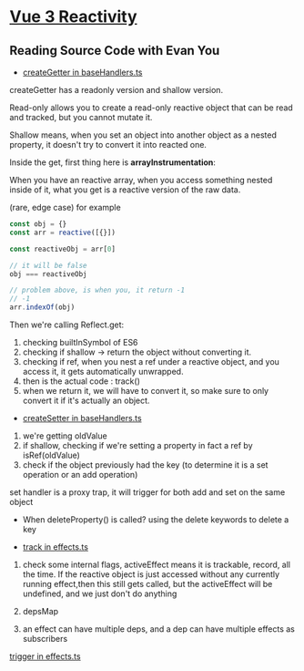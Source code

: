 # [Vue 3 Reactivity](https://www.vuemastery.com/courses/vue-3-reactivity/vue3-reactivity/)

## Reading Source Code with Evan You

- [createGetter in baseHandlers.ts](https://github.com/vuejs/vue-next/blob/master/packages/reactivity/src/baseHandlers.ts#L37)

createGetter has a readonly version and shallow version.

Read-only allows you to create a read-only reactive object that can be read and tracked, but you cannot mutate it.

Shallow means, when you set an object into another object as a nested property, it doesn't try to convert it into reacted one.

Inside the get, first thing here is __arrayInstrumentation__:

When you have an reactive array, when you access something nested inside of it, what you get is a reactive version of the raw data.

(rare, edge case)
for example

```javaScript
const obj = {}
const arr = reactive([{}])

const reactiveObj = arr[0]

// it will be false
obj === reactiveObj

// problem above, is when you, it return -1
// -1
arr.indexOf(obj)
```

Then we're calling Reflect.get:

1. checking builtInSymbol of ES6
2. checking if shallow -> return the object without converting it.
3. checking if ref, when you nest a ref under a reactive object, and you access it, it gets automatically unwrapped.
4. then is the actual code : track()
5. when we return it, we will have to convert it, so make sure to only convert it if it's actually an object.

- [createSetter in baseHandlers.ts](https://github.com/vuejs/vue-next/blob/master/packages/reactivity/src/baseHandlers.ts#L71)

1. we're getting oldValue
2. if shallow, checking if we're setting a property in fact a ref by isRef(oldValue)
3. check if the object previously had the key (to determine it is a set operation or an add operation)

set handler is a proxy trap, it will trigger for both add and set on the same object

- When deleteProperty() is called?
using the delete keywords to delete a key

- [track in effects.ts](https://github.com/vuejs/vue-next/blob/master/packages/reactivity/src/effect.ts#L135)

1. check some internal flags, activeEffect means it is trackable, record, all the time. If the reactive object is just accessed without any currently running effect,then this still gets called, but the activeEffect will be undefined, and we just don't do anything

2. depsMap

3. an effect can have multiple deps, and a dep can have multiple effects as subscribers

[trigger in effects.ts](https://www.vuemastery.com/courses/vue-3-reactivity/reading-source-code-with-evan-you)
